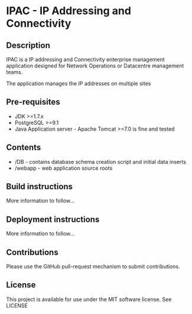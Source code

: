IPAC - IP Addressing and Connectivity
====

## Description

IPAC is a IP addressing and Connectivity enterprise management application designed for Network Operations or Datacentre management teams.

The application manages the IP addresses on multiple sites


## Pre-requisites

* JDK >=1.7.x
* PostgreSQL >=9.1
* Java Application server - Apache Tomcat >=7.0 is fine and tested

## Contents

* /DB - contains database schema creation script and initial data inserts
* /webapp - web application source roots

## Build instructions

More information to follow...


## Deployment instructions


More information to follow...



## Contributions

Please use the GitHub pull-request mechanism to submit contributions.


## License

This project is available for use under the MIT software license.
See LICENSE